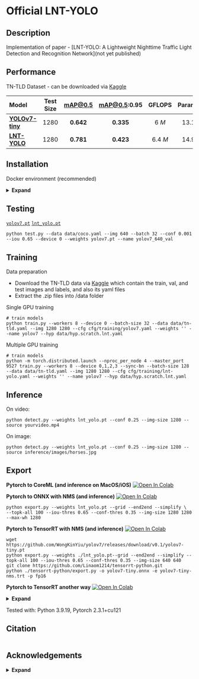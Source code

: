 # Official LNT-YOLO

## Description

Implementation of paper - [LNT-YOLO: A Lightweight Nighttime Traffic Light Detection and Recognition Network](not yet published)

## Performance 

TN-TLD Dataset - can be downloaded via [Kaggle](https://kaggle.com/datasets/d025b632de3046a611bdda27bc3605ce8d0b7c3529764fd387fcfa78086d3684)

| Model | Test Size | mAP@0.5 | mAP@0.5:0.95 | GFLOPS | Params|
| :-- | :-: | :-: | :-: | :-: | :-: |
| [**YOLOv7-tiny**](https://github.com/WongKinYiu/yolov7/releases/download/v0.1/yolov7-tiny.pt) | 1280 | **0.642** | **0.335** | 6 *M* | 13.1 |
| [**LNT-YOLO**](https://github.com/esmunir/LNT-YOLO/releases/download/weights/lnt_yolo.pt) | 1280 | **0.781** | **0.423** | 6.4 *M* | 14.9 |

## Installation

Docker environment (recommended)
<details><summary> <b>Expand</b> </summary>

``` shell
# create the docker container, you can change the share memory size if you have more.
nvidia-docker run --name yolov7 -it -v your_coco_path/:/coco/ -v your_code_path/:/yolov7 --shm-size=64g nvcr.io/nvidia/pytorch:21.08-py3

# apt install required packages
apt update
apt install -y zip htop screen libgl1-mesa-glx

# pip install required packages
pip install seaborn thop

# go to code folder
cd /yolov7
```

</details>

## Testing

[`yolov7.pt`](https://github.com/WongKinYiu/yolov7/releases/download/v0.1/yolov7-tiny.pt) [`lnt_yolo.pt`](https://github.com/esmunir/LNT-YOLO/releases/download/weights/lnt_yolo.pt)

``` shell
python test.py --data data/coco.yaml --img 640 --batch 32 --conf 0.001 --iou 0.65 --device 0 --weights yolov7.pt --name yolov7_640_val
```

## Training

Data preparation

* Download the TN-TLD data via [Kaggle](https://kaggle.com/datasets/d025b632de3046a611bdda27bc3605ce8d0b7c3529764fd387fcfa78086d3684) which contain the train, val, and test images and labels, and also its yaml files
* Extract the .zip files into /data folder

Single GPU training

``` shell
# train models
python train.py --workers 8 --device 0 --batch-size 32 --data data/tn-tld.yaml --img 1280 1280 --cfg cfg/training/yolov7.yaml --weights '' --name yolov7 --hyp data/hyp.scratch.lnt.yaml
```

Multiple GPU training

``` shell
# train models
python -m torch.distributed.launch --nproc_per_node 4 --master_port 9527 train.py --workers 8 --device 0,1,2,3 --sync-bn --batch-size 128 --data data/tn-tld.yaml --img 1280 1280 --cfg cfg/training/lnt-yolo.yaml --weights '' --name yolov7 --hyp data/hyp.scratch.lnt.yaml
```

## Inference

On video:
``` shell
python detect.py --weights lnt_yolo.pt --conf 0.25 --img-size 1280 --source yourvideo.mp4
```

On image:
``` shell
python detect.py --weights lnt_yolo.pt --conf 0.25 --img-size 1280 --source inference/images/horses.jpg
```

## Export

**Pytorch to CoreML (and inference on MacOS/iOS)** <a href="https://colab.research.google.com/github/WongKinYiu/yolov7/blob/main/tools/YOLOv7CoreML.ipynb"><img src="https://colab.research.google.com/assets/colab-badge.svg" alt="Open In Colab"></a>

**Pytorch to ONNX with NMS (and inference)** <a href="https://colab.research.google.com/github/WongKinYiu/yolov7/blob/main/tools/YOLOv7onnx.ipynb"><img src="https://colab.research.google.com/assets/colab-badge.svg" alt="Open In Colab"></a>
```shell
python export.py --weights lnt_yolo.pt --grid --end2end --simplify \
--topk-all 100 --iou-thres 0.65 --conf-thres 0.35 --img-size 1280 1280 --max-wh 1280
```

**Pytorch to TensorRT with NMS (and inference)** <a href="https://colab.research.google.com/github/WongKinYiu/yolov7/blob/main/tools/YOLOv7trt.ipynb"><img src="https://colab.research.google.com/assets/colab-badge.svg" alt="Open In Colab"></a>

```shell
wget https://github.com/WongKinYiu/yolov7/releases/download/v0.1/yolov7-tiny.pt
python export.py --weights ./lnt_yolo.pt--grid --end2end --simplify --topk-all 100 --iou-thres 0.65 --conf-thres 0.35 --img-size 640 640
git clone https://github.com/Linaom1214/tensorrt-python.git
python ./tensorrt-python/export.py -o yolov7-tiny.onnx -e yolov7-tiny-nms.trt -p fp16
```

**Pytorch to TensorRT another way** <a href="https://colab.research.google.com/gist/AlexeyAB/fcb47ae544cf284eb24d8ad8e880d45c/yolov7trtlinaom.ipynb"><img src="https://colab.research.google.com/assets/colab-badge.svg" alt="Open In Colab"></a> <details><summary> <b>Expand</b> </summary>


```shell
wget https://github.com/esmunir/LNT-YOLO/releases/download/weights/lnt_yolo.pt
python export.py --weights lnt_yolo.pt.pt --grid --include-nms
git clone https://github.com/Linaom1214/tensorrt-python.git
python ./tensorrt-python/export.py -o lnt_yolo.pt.onnx -e lnt_yolo.pt-nms.trt -p fp16

# Or use trtexec to convert ONNX to TensorRT engine
/usr/src/tensorrt/bin/trtexec --onnx=yolov7-tiny.onnx --saveEngine=lnt_yolo.pt-nms.trt --fp16
```

</details>

Tested with: Python 3.9.19, Pytorch 2.3.1+cu121

## Citation

```

```


## Acknowledgements

<details><summary> <b>Expand</b> </summary>

* This project is based on [YOLOv7](https://github.com/WongKinYiu/yolov7).

</details>
